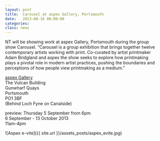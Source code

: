 ```yaml
---
layout: post
title:  Carousel at aspex Gallery, Portsmouth
date:   2013-08-16 00:00:00
categories: 
class: news
---
```


NT will be showing work at aspex Gallery, Portsmouth during the group show Carousel. “Carousel is a group exhibition that brings together twelve contemporary artists working with print. Co-curated by artist printmaker Adam Bridgland and aspex the show seeks to explore how printmaking plays a pivotal role in modern artist practices, pushing the boundaries and perceptions of how people view printmaking as a medium.”

<a href="http://www.aspex.org.uk/events/carousel" target="_blank">aspex Gallery</a>  
The Vulcan Building  
Gunwharf Quays  
Portsmouth  
PO1 3BF  
(Behind Loch Fyne on Canalside)  

preview: Thursday 5 September from 6pm  
6 September - 13 October 2013  
11am-4pm  

![Aspex e-vite]({{ site.url }}/assets_posts/aspex_evite.jpg)
